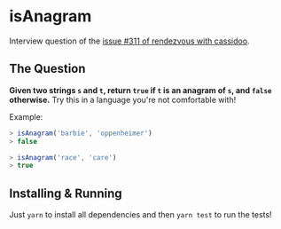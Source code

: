 # isAnagram

Interview question of the [issue #311 of rendezvous with cassidoo](https://buttondown.email/cassidoo/archive/science-is-organized-knowledge-wisdom-is/).

## The Question

**Given two strings `s` and `t`, return `true` if `t` is an anagram of `s`, and `false` otherwise.** Try this in a language you're not comfortable with!

Example:

```js
> isAnagram('barbie', 'oppenheimer')
> false

> isAnagram('race', 'care')
> true
```

## Installing & Running

Just `yarn` to install all dependencies and then `yarn test` to run the tests!
